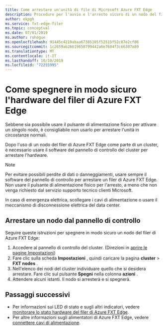 ```yaml
---
title: Come arrestare un'unità di file di Microsoft Azure FXT Edge
description: Procedure per l'avvio e l'arresto sicuro di un nodo del filer di Azure FXT Edge
author: ekpgh
ms.service: fxt-edge-filer
ms.topic: conceptual
ms.date: 07/01/2019
ms.author: rohogue
ms.openlocfilehash: 91445c4219abaa67385105f52515f52c87e2cf06
ms.sourcegitcommit: 1c2659ab26619658799442a6e7604f3c66307a89
ms.translationtype: MT
ms.contentlocale: it-IT
ms.lasthandoff: 10/10/2019
ms.locfileid: "72255995"
---
```

# <a name="how-to-safely-power-off-azure-fxt-edge-filer-hardware"></a>Come spegnere in modo sicuro l'hardware del filer di Azure FXT Edge

Sebbene sia possibile usare il pulsante di alimentazione fisico per attivare un singolo nodo, è consigliabile non usarlo per arrestare l'unità in circostanze normali.

Dopo l'uso di un nodo del filer di Azure FXT Edge come parte di un cluster, è necessario usare il software del pannello di controllo del cluster per arrestare l'hardware. 

> [!NOTE] 
> Per evitare possibili perdite di dati o danneggiamenti, usare sempre il software del pannello di controllo per arrestare un filer di Azure FXT Edge. Non usare il pulsante di alimentazione fisico per l'arresto, a meno che non venga richiesto dal servizio supporto tecnico clienti Microsoft.
> 
> In caso di emergenza elettrica, scollegare i cavi di alimentazione o usare il meccanismo di disconnessione elettrica del data center.

## <a name="shut-down-a-node-from-the-control-panel"></a>Arrestare un nodo dal pannello di controllo

Seguire queste istruzioni per spegnere in modo sicuro un nodo del filer di Azure FXT Edge:

1. Accedere al pannello di controllo del cluster. (Direzioni in [aprire le pagine Impostazioni](fxt-cluster-create.md#open-the-settings-pages))
1. Fare clic sulla scheda **Impostazioni** , quindi caricare la pagina **cluster** > **FXT nodes** .
1. Nell'elenco dei nodi del cluster individuare quello che si desidera arrestare. Fare clic sul pulsante **Spegni** nella colonna **azioni** . 
1. Attendere alcuni istanti. Il nodo si arresterà e si spegnerà.

## <a name="next-steps"></a>Passaggi successivi

* Per informazioni sui LED di stato e sugli altri indicatori, vedere [monitorare lo stato hardware del filer di Azure FXT Edge](fxt-monitor.md).
* Per altre informazioni sugli alimentatori di Azure FXT Edge, vedere [connettere cavi di alimentazione](fxt-network-power.md#connect-power-cables).
